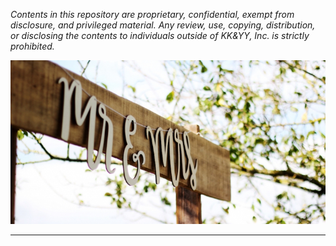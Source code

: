_Contents in this repository are proprietary, confidential, exempt from disclosure, and privileged material. Any review, use, copying, distribution, or disclosing the contents to individuals outside of KK&YY, Inc. is strictly prohibited._

<div align="center">
  <img src="https://github.com/kaccie14/templates/blob/master/happiness.jpg?raw=true">
</div>

-----------------

